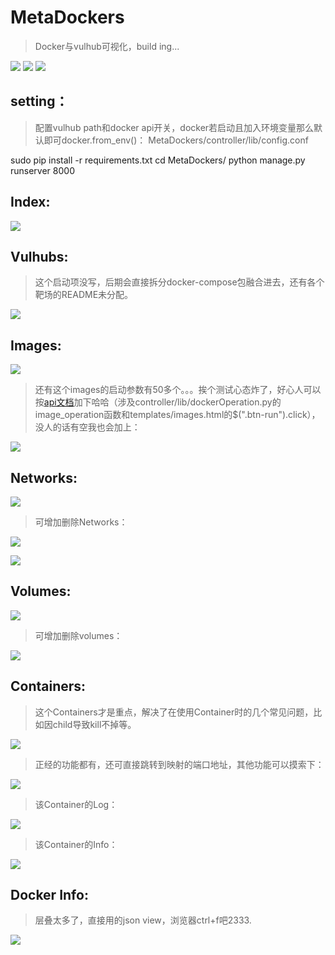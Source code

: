 # MetaDockers

> Docker与vulhub可视化，build ing...

![](http://shields.hust.cc/Python-v2.7-blue.svg)
![](http://progressed.io/bar/80?scale=100&title=build)
![](http://shields.hust.cc/Django-1.10-blue.svg)

## setting：
> 配置vulhub path和docker api开关，docker若启动且加入环境变量那么默认即可docker.from_env()：
MetaDockers/controller/lib/config.conf

sudo pip install -r requirements.txt
cd MetaDockers/
python manage.py runserver 8000
## Index:
![](http://7xiw31.com1.z0.glb.clouddn.com/gerggf.png)
## Vulhubs:
> 这个启动项没写，后期会直接拆分docker-compose包融合进去，还有各个靶场的README未分配。

![](http://7xiw31.com1.z0.glb.clouddn.com/egwrg.png)
## Images:
![](http://7xiw31.com1.z0.glb.clouddn.com/regregeh.png)
> 还有这个images的启动参数有50多个。。。挨个测试心态炸了，好心人可以按[api文档](http://docker-py.readthedocs.io/en/stable/containers.html)加下哈哈（涉及controller/lib/dockerOperation.py的image_operation函数和templates/images.html的$(".btn-run").click），没人的话有空我也会加上：

![](http://7xiw31.com1.z0.glb.clouddn.com/3rvyjar.png)
## Networks:
![](http://7xiw31.com1.z0.glb.clouddn.com/43tyo8dsf.png)

> 可增加删除Networks：

![](http://7xiw31.com1.z0.glb.clouddn.com/thth.png)

![](http://7xiw31.com1.z0.glb.clouddn.com/ewtewr.png)
## Volumes:
![](http://7xiw31.com1.z0.glb.clouddn.com/32r32r3r2.png)

> 可增加删除volumes：

![](http://7xiw31.com1.z0.glb.clouddn.com/rwiubsdf.png)
## Containers:

> 这个Containers才是重点，解决了在使用Container时的几个常见问题，比如因child导致kill不掉等。

![](http://7xiw31.com1.z0.glb.clouddn.com/dsfwwefrew4.png)

> 正经的功能都有，还可直接跳转到映射的端口地址，其他功能可以摸索下：

![](http://7xiw31.com1.z0.glb.clouddn.com/sadbkyuasd.png)

> 该Container的Log：

![](http://7xiw31.com1.z0.glb.clouddn.com/wg7vyksdf.png)

> 该Container的Info：

![](http://7xiw31.com1.z0.glb.clouddn.com/3qrg7iqw.png)
## Docker Info:

> 层叠太多了，直接用的json view，浏览器ctrl+f吧2333.

![](http://7xiw31.com1.z0.glb.clouddn.com/3rb78sdfk.png)


